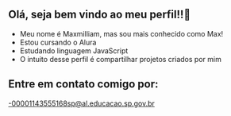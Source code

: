 ## Olá, seja bem vindo ao meu perfil!!👋

 - Meu nome é Maxmilliam, mas sou mais conhecido como Max!
 - Estou cursando o Alura
 - Estudando linguagem JavaScript
 - O intuito desse perfil é compartilhar projetos criados por mim

## Entre em contato comigo por:
 -00001143555168sp@al.educacao.sp.gov.br
